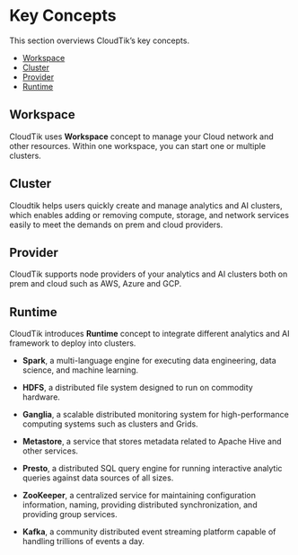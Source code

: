 # Key Concepts

This section overviews CloudTik’s key concepts. 

- [Workspace](#workspace)
- [Cluster](#cluster)
- [Provider](#provider)
- [Runtime](#runtime)

## Workspace

CloudTik uses **Workspace** concept to manage your Cloud network and other resources. 
Within one workspace, you can start one or multiple clusters.

## Cluster

Cloudtik helps users quickly create and manage analytics and AI clusters, 
which enables adding or removing compute, storage, and network services easily to meet the demands on prem and cloud providers.

## Provider

CloudTik supports node providers of your analytics and AI clusters both on prem and cloud such as AWS, Azure and GCP.

## Runtime

CloudTik introduces **Runtime** concept to integrate different analytics and AI framework to deploy into clusters.

- **Spark**,  a multi-language engine for executing data engineering, data science, and machine learning.

- **HDFS**, a distributed file system designed to run on commodity hardware.

- **Ganglia**, a scalable distributed monitoring system for high-performance computing systems such as clusters and Grids.

- **Metastore**, a service that stores metadata related to Apache Hive and other services.

- **Presto**, a distributed SQL query engine for running interactive analytic queries against data sources of all sizes.

- **ZooKeeper**, a centralized service for maintaining configuration information, naming, providing distributed synchronization, and providing group services.

- **Kafka**, a community distributed event streaming platform capable of handling trillions of events a day.
